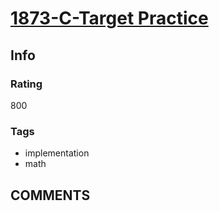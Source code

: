 # [1873-C-Target Practice](https://codeforces.com/problemset/problem/1873/C)

## Info

### Rating

800

### Tags

- implementation
- math

## __COMMENTS__

> 
